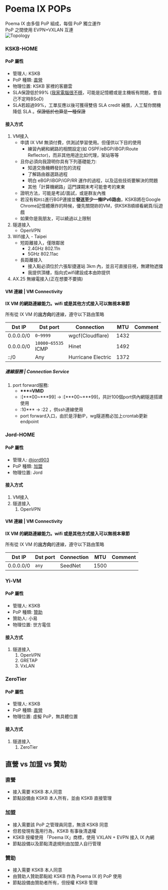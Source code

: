 # Poema IX POPs

Poema IX 由多個 PoP 組成，每個 PoP 獨立運作  
PoP 之間使用 EVPN+VXLAN 互連  
![Topology](https://i.imgur.com/Cc33xTj.png)

### KSKB-HOME

#### PoP 屬性
* 管理人: KSKB
* PoP 種類: [直營](#TYPE)
* 物理位置: KSKB 家裡的客廳雲
* SLA保證低於99% ([我家電腦很不穩](https://www.kskb.eu.org/2022/06/5.html)，可能是記憶體或是主機板有問題，會自己不定時BSoD)  
* SLA若超過99%，工單反應以後可獲得雙倍 SLA credit 補償，人工幫你關機降低 SLA 。~~保證低於也算是一種保證~~  

#### 接入方式

1. VM接入
    * 申請 IX VM 無須付費，供測試學習使用。但僅供以下目的使用
        * 練習內網和網路的相關設定(如 OSPF/eBGP/iBGP/Route Reflector)，而非其他用途比如代理，架站等等
    * 且你必須向我證明你具有下列基礎能力:
        * 知道交換機轉發封包的流程
        * 了解路由器選路過程
        * 明白 eBGP/iBGP/iGP/RR 運作的過程，以及這些技術要解決的問題
        * 其他「計算機網路」這門課期末考可能會考的東東
    * 證明方法，可能是考試/面試，或是群友內推
    * 若沒有和`RS1`進行BGP連接並**發送至少一條IPv6路由**，KSKB將在Google Chrome記憶體爆炸的時候，優先關閉妳的VM，供KSKB順順看網頁/玩遊戲  
    * 如果你是我朋友，可以繞過以上限制
2. 隧道接入
    * OpenVPN
3. Wifi接入 - Taipei
    * 短距離接入，僅限鄰居
        * 2.4GHz 802.11n
        * 5GHz 802.11ac
    * 長距離接入
        * 接入點必須位於六張犁捷運站 3km 內，並且可直接目視，無建物遮擋
        * 我提供頂樓，指向式wifi建設成本由妳提供
4. AX.25 無線電接入(正在想要不要搞)

#### VM 連線 | VM Connectivity
**IX VM 的網路連線能力。wifi 或是其他方式接入可以無視本章節**

所有從 IX VM 的**出方向**的連線，遵守以下路由策略

| Dst IP           | Dst port                | Connection                  | MTU  | Comment         |
|------------------|-------------------------|-----------------------------|------|-----------------|
| 0.0.0.0/0        | `0~9999`                | wgcf(Cloudflare)            | 1432 |                 |
| 0.0.0.0/0        | `10000~65535`<br>ICMP   | Hinet                       | 1492 |                 |
| ::/0             | Any                     | Hurricane Electric          | 1372 |                 |


##### 連線服務 | Connection Service
1. port forward服務:
    * **\*\*\*=VMID**
    * :\[\*\*\*00~\*\*\*99\] → :\[\*\*\*00~\*\*\*99\]，共計100個port供內網隧道搭建使用  
    * :10\*\*\* → :22 ，供ssh連線使用
    * port forward入口，由於是浮動IP，wg隧道務必加上crontab更新endpoint

### Jord-HOME

#### PoP 屬性
* 管理人: [@jord903](https://t.me/jord903)
* PoP 種類: [加盟](#TYPE)
* 物理位置: Jord

#### 接入方式

1. VM接入
2. 隧道接入
    1. OpenVPN

#### VM 連線 | VM Connectivity
**IX VM 的網路連線能力。wifi 或是其他方式接入可以無視本章節**

所有從 IX VM 的**出方向**的連線，遵守以下路由策略

| Dst IP           | Dst port                | Connection                  | MTU  | Comment         |
|------------------|-------------------------|-----------------------------|------|-----------------|
| 0.0.0.0/0        | `any`                   | SeedNet                     | 1500 |                 |

### Yi-VM

#### PoP 屬性
* 管理人: KSKB
* PoP 種類: [贊助](#TYPE)
* 贊助人: 小易
* 物理位置: 世方電信

#### 接入方式

1. 隧道接入
    1. OpenVPN
    2. GRETAP
    3. VxLAN
    
### ZeroTier

#### PoP 屬性
* 管理人: KSKB
* PoP 種類: [直營](#TYPE)
* 物理位置: 虛擬 PoP，無具體位置

#### 接入方式

1. 隧道接入
    1. ZeroTier
    
## 直營 vs 加盟 vs 贊助<a name="TYPE"></a>

### 直營
* 接入需要 KSKB 本人同意
* 節點設備由 KSKB 本人所有，並由 KSKB 直接管理  

### 加盟
* 接入需要該 PoP 之管理員同意，無須 KSKB 同意
* 但若發現有濫用行為，KSKB 有事後清退權
* KSKB 授權使用 「Poema IX」商標，使用 VXLAN + EVPN 接入 IX 內網  
* 節點設備以及節點清退規則由加盟人自行管理

### 贊助
* 接入需要 KSKB 本人同意
* 由贊助人贊助節點給 KSKB 作為 Poema IX 的 PoP 使用
* 節點設備由贊助者所有，但授權 KSKB 管理
